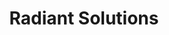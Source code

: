 ---
title: Radiant Solutions
description: I worked with the Maxar Creative Team to build out the Radiant Solutions website. We took their placeholder site, stripped out the Bootstrap framework, and implemented all custom styles and functionality using Sass, JavaScript ES5, and some light jQuery. The website is built with a Rails back end.
link: https://www.radiantsolutions.com/ 
live: true
skills: ['CSS', 'HTML', 'JavaScript', 'jQuery', 'Ruby on Rails', 'Sass', 'project']
tags: project
weight: 20
---
